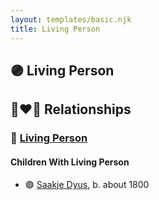 ```yaml
---
layout: templates/basic.njk
title: Living Person
---
```

## 🟣 Living Person


## 👩‍❤️‍👨 Relationships

### 🔵 [Living Person](/people/6/65255973)

#### Children With Living Person
* 🟣 [Saakje Dyus](/people/8/80873976), b. about 1800